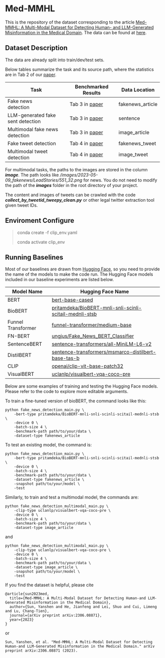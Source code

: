 # Med-MMHL
This is the repository of the dataset corresponding to the article [Med-MMHL: A Multi-Modal Dataset for Detecting Human- and
LLM-Generated Misinformation in the Medical Domain](https://arxiv.org/pdf/2306.08871.pdf). The data can be found at [here](https://www.dropbox.com/scl/fo/zvud6ta0uaqm2j1liupts/h?rlkey=zhychubvhspdxramyjdqjteqd&dl=0).

## Dataset Description ##
The data are already split into train/dev/test sets. 

Below tables summarize the task and its source path, where the statistics are in Tab 2 of our [paper](https://arxiv.org/pdf/2306.08871.pdf).

| Task                              | Benchmarked Results | Data Location                                |
| --------------------------------- | ------------------- | -------------------------------------------- |
| Fake news<br>detection            | Tab 3 in [paper](https://arxiv.org/pdf/2306.08871.pdf)      | fakenews_article                             |
| LLM-generated fake sent detection | Tab 3 in [paper](https://arxiv.org/pdf/2306.08871.pdf)      | sentence                                     |
| Multimodal fake news detection    | Tab 3 in [paper](https://arxiv.org/pdf/2306.08871.pdf)      | image_article |
| Fake tweet detection              | Tab 4 in [paper](https://arxiv.org/pdf/2306.08871.pdf)      | fakenews_tweet                               |
| Multimodal tweet detection        | Tab 4 in [paper](https://arxiv.org/pdf/2306.08871.pdf)      | image_tweet   |


For multimodal tasks, the paths to the images are stored in the column ***image***. The path looks like */images/2023-05-09_fakenews/LeadStories/551_32.png* for news. You do not need to modify the path of the ***images*** folder in the root directory of your project.

The content and images of tweets can be crawled with the code ***collect_by_tweetid_tweepy_clean.py*** or other legal twitter extraction tool given tweet IDs.

## Enviroment Configure ##

> conda create -f clip_env.yaml
>
> conda activate clip_env

## Running Baselines ##

Most of our baselines are drawn from [Hugging Face](https://huggingface.co/), so you need to provide the name of the models to make the code run. The Hugging Face models included in our baseline experiments are listed below.

| Model Name          | Hugging Face Name                            |
| ------------------- | -------------------------------------------- |
| BERT                | [bert-base-cased](https://huggingface.co/bert-base-cased) |
| BioBERT             | [pritamdeka/BioBERT-mnli-snli-scinli-scitail-mednli-stsb](https://huggingface.co/pritamdeka/BioBERT-mnli-snli-scinli-scitail-mednli-stsb) |
| Funnel Transformer  | [funnel-transformer/medium-base](https://huggingface.co/funnel-transformer/medium-base) |
| FN-BERT             | [ungjus/Fake_News_BERT_Classifier](https://huggingface.co/ungjus/Fake_News_BERT_Classifier) |
| SentenceBERT        | [sentence-transformers/all-MiniLM-L6-v2](https://huggingface.co/sentence-transformers/all-MiniLM-L6-v2) |
| DistilBERT          | [sentence-transformers/msmarco-distilbert-base-tas-b](https://huggingface.co/sentence-transformers/msmarco-distilbert-base-tas-b) |
| CLIP                | [openai/clip-vit-base-patch32](https://huggingface.co/openai/clip-vit-base-patch32) |
| VisualBERT          | [uclanlp/visualbert-vqa-coco-pre](https://huggingface.co/uclanlp/visualbert-vqa-coco-pre) |

Below are some examples of training and testing the Hugging Face models. Please refer to the code to explore more editable arguments. 

To train a fine-tuned version of bioBERT, the command looks like this:

```shell
python fake_news_detection_main.py \
    -bert-type pritamdeka/BioBERT-mnli-snli-scinli-scitail-mednli-stsb \
    -device 0 \
    -batch-size 4 \
    -benchmark-path path/to/your/data \
    -dataset-type fakenews_article
```

To test an existing model, the command is:

```shell
python fake_news_detection_main.py \
    -bert-type pritamdeka/BioBERT-mnli-snli-scinli-scitail-mednli-stsb \
    -device 0 \
    -batch-size 4 \
    -benchmark-path path/to/your/data \
    -dataset-type fakenews_article \
    -snapshot path/to/your/model \
    -test
```

Similarly, to train and test a multimodal model, the commands are:

```shell
python fake_news_detection_multimodal_main.py \
    -clip-type uclanlp/visualbert-vqa-coco-pre \
    -device 0 \
    -batch-size 4 \
    -benchmark-path path/to/your/data \
    -dataset-type image_article
```

and 

```shell
python fake_news_detection_multimodal_main.py \
    -clip-type uclanlp/visualbert-vqa-coco-pre \
    -device 0 \
    -batch-size 4 \
    -benchmark-path path/to/your/data \
    -dataset-type image_article \
    -snapshot path/to/your/model \
    -test
```

If you find the dataset is helpful, please cite

```
@article{sun2023med,
  title={Med-MMHL: A Multi-Modal Dataset for Detecting Human-and LLM-Generated Misinformation in the Medical Domain},
  author={Sun, Yanshen and He, Jianfeng and Lei, Shuo and Cui, Limeng and Lu, Chang-Tien},
  journal={arXiv preprint arXiv:2306.08871},
  year={2023}
}
```

or

 ```
 Sun, Yanshen, et al. "Med-MMHL: A Multi-Modal Dataset for Detecting Human-and LLM-Generated Misinformation in the Medical Domain." arXiv preprint arXiv:2306.08871 (2023).
```

